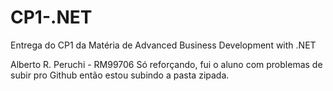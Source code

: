 # CP1-.NET
Entrega do CP1 da Matéria de Advanced Business Development with .NET

Alberto R. Peruchi - RM99706
Só reforçando, fui o aluno com problemas de subir pro Github então estou subindo a pasta zipada.
